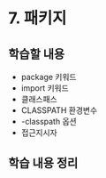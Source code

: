 # 7. 패키지

## 학습할 내용
- package 키워드
- import 키워드
- 클래스패스
- CLASSPATH 환경변수
- -classpath 옵션
- 접근지시자

## 학습 내용 정리